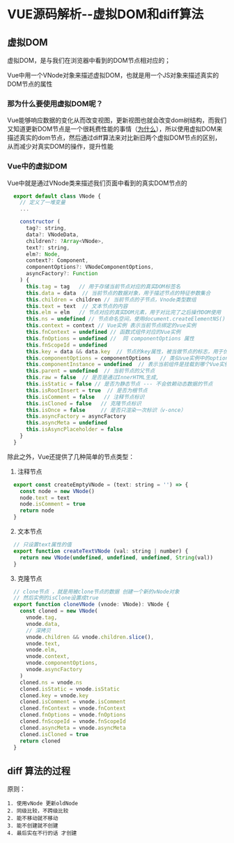 # VUE源码解析--虚拟DOM和diff算法
  
  ## 虚拟DOM

  虚拟DOM，是与我们在浏览器中看到的DOM节点相对应的；

  Vue中用一个VNode对象来描述虚拟DOM，也就是用一个JS对象来描述真实的DOM节点的属性

  ### 那为什么要使用虚拟DOM呢？

  Vue能够响应数据的变化从而改变视图，更新视图也就会改变dom树结构，而我们又知道更新DOM节点是一个很耗费性能的事情（[为什么](https://www.cnblogs.com/padding1015/p/11405788.html)），所以使用虚拟DOM来描述真实的dom节点，然后通过diff算法来对比新旧两个虚拟DOM节点的区别，从而减少对真实DOM的操作，提升性能
  
  ### Vue中的虚拟DOM
   
  Vue中就是通过VNode类来描述我们页面中看到的真实DOM节点的

  ``` javascript
    export default class VNode {
      // 定义了一堆变量
      ...

      constructor (
        tag?: string,
        data?: VNodeData,
        children?: ?Array<VNode>,
        text?: string,
        elm?: Node,
        context?: Component,
        componentOptions?: VNodeComponentOptions,
        asyncFactory?: Function
      ) {
        this.tag = tag   // 用于存储当前节点对应的真实DOM标签名
        this.data = data  // 当前节点的数据对象，用于描述节点的特征参数集合
        this.children = children // 当前节点的子节点，Vnode类型数组
        this.text = text  // 文本节点的内容
        this.elm = elm   // 节点对应的真实DOM元素，用于对比完了之后操作DOM使用
        this.ns = undefined // 节点命名空间，使用document.createElementNS()
        this.context = context // Vue实例 表示当前节点绑定的vue实例
        this.fnContext = undefined // 函数式组件对应的Vue实例
        this.fnOptions = undefined //  同 componentOptions 属性
        this.fnScopeId = undefined
        this.key = data && data.key  // 节点的key属性，被当做节点的标志，用于优化
        this.componentOptions = componentOptions   // 类似vue实例中的option参数 ---用于组件节点中 存储 组件的props、data  methods属性等等
        this.componentInstance = undefined  // 表示当前组件是挂载到哪个Vue实例下面的
        this.parent = undefined  // 当前节点的父节点
        this.raw = false  // 是否是通过InnerHTML生成,
        this.isStatic = false // 是否为静态节点 --- 不会依赖动态数据的节点
        this.isRootInsert = true  // 是否为根节点
        this.isComment = false   // 注释节点标识
        this.isCloned = false   // 克隆节点标识
        this.isOnce = false     // 是否只渲染一次标识（v-once）
        this.asyncFactory = asyncFactory
        this.asyncMeta = undefined
        this.isAsyncPlaceholder = false
      }
    }

  ```
  

  除此之外，Vue还提供了几种简单的节点类型：
  1. 注释节点
  ``` javascript 
    export const createEmptyVNode = (text: string = '') => {
      const node = new VNode()
      node.text = text
      node.isComment = true
      return node
    }
  ```
  2. 文本节点
  ``` javascript 
    // 只设置text属性的值
    export function createTextVNode (val: string | number) {
      return new VNode(undefined, undefined, undefined, String(val))
    }
  ```
  3. 克隆节点
  ``` javascript 
    // clone节点 ，就是用被clone节点的数据 创建一个新的vNode对象
    // 然后实例的isClone设置成true
    export function cloneVNode (vnode: VNode): VNode {
      const cloned = new VNode(
        vnode.tag,
        vnode.data,
        // 深拷贝
        vnode.children && vnode.children.slice(),
        vnode.text,
        vnode.elm,
        vnode.context,
        vnode.componentOptions,
        vnode.asyncFactory
      )
      cloned.ns = vnode.ns
      cloned.isStatic = vnode.isStatic
      cloned.key = vnode.key
      cloned.isComment = vnode.isComment
      cloned.fnContext = vnode.fnContext
      cloned.fnOptions = vnode.fnOptions
      cloned.fnScopeId = vnode.fnScopeId
      cloned.asyncMeta = vnode.asyncMeta
      cloned.isCloned = true
      return cloned
    }

  ```
  
  ## diff 算法的过程

  原则： 
  
    1. 使用vNode 更新oldNode  
    2. 同级比较，不跨级比较
    2. 能不移动就不移动
    3. 能不创建就不创建
    4. 最后实在不行的话 才创建
